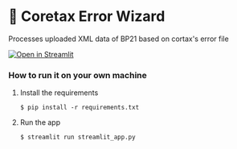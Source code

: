 # 🎈 Coretax Error Wizard

Processes uploaded XML data of BP21 based on cortax's error file

[![Open in Streamlit](https://static.streamlit.io/badges/streamlit_badge_black_white.svg)](https://coretax-error-wizard.streamlit.app)

### How to run it on your own machine

1. Install the requirements

   ```
   $ pip install -r requirements.txt
   ```

2. Run the app

   ```
   $ streamlit run streamlit_app.py
   ```
